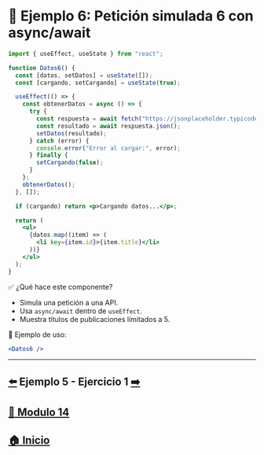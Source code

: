 # 🧪 Ejemplo 6: Petición simulada 6 con async/await

```jsx
import { useEffect, useState } from "react";

function Datos6() {
  const [datos, setDatos] = useState([]);
  const [cargando, setCargando] = useState(true);

  useEffect(() => {
    const obtenerDatos = async () => {
      try {
        const respuesta = await fetch("https://jsonplaceholder.typicode.com/posts?_limit=5");
        const resultado = await respuesta.json();
        setDatos(resultado);
      } catch (error) {
        console.error("Error al cargar:", error);
      } finally {
        setCargando(false);
      }
    };
    obtenerDatos();
  }, []);

  if (cargando) return <p>Cargando datos...</p>;

  return (
    <ul>
      {datos.map((item) => (
        <li key={item.id}>{item.title}</li>
      ))}
    </ul>
  );
}
```

✅ ¿Qué hace este componente?

* Simula una petición a una API.
* Usa `async/await` dentro de `useEffect`.
* Muestra títulos de publicaciones limitados a 5.

📌 Ejemplo de uso:

```jsx
<Datos6 />
```
---

## [⬅️](../Ejemplos/Ejemplo_5.md) Ejemplo 5 - Ejercicio 1 [➡️](../Ejercicios/Ejercicio_1.md) 
## [📄 Modulo 14](../Modulo_14.md)
## [🏠 Inicio](../../README.md)
